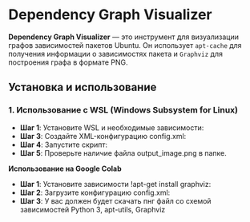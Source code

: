# **Dependency Graph Visualizer**

**Dependency Graph Visualizer** — это инструмент для визуализации графов зависимостей пакетов Ubuntu. Он использует `apt-cache` для получения информации о зависимостях пакета и `Graphviz` для построения графа в формате PNG.

## **Установка и использование**

### **1. Использование с WSL (Windows Subsystem for Linux)**

* **Шаг 1**: Установите WSL и необходимые зависимости:
* **Шаг 3**: Создайте XML-конфигурацию config.xml:
* **Шаг 4**: Запустите скрипт:
* **Шаг 5**: Проверьте наличие файла output_image.png в папке.

**Использование на Google Colab**
* **Шаг 1**: Установите зависимости !apt-get install graphviz:
* **Шаг 2**: Загрузите конфигурацию config.xml:
* **Шаг 3**: У вас должен будет скачать пнг файл со схемой зависимостей Python 3, apt-utils, Graphviz
